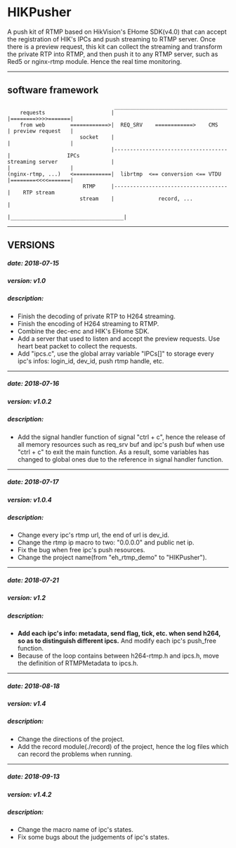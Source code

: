 # HIKPusher

A push kit of RTMP based on HikVision's EHome SDK(v4.0) that can accept the registration of HIK's IPCs and push streaming to RTMP server.
Once there is a preview request, this kit can collect the streaming and transform the private RTP into RTMP, and then push it to any RTMP server, such as Red5 or nginx-rtmp module. Hence the real time monitoring. 

----
## software framework
                                      ____________________________________
        requests                     |                                    |========>>>>=======|
        from web        ============>|  REQ_SRV    ============>    CMS   | preview request   |
                           socket    |                                    |                   |
                                     |------------------------------------|                  IPCs
    streaming server                 |                                    |                   |
    (nginx-rtmp, ...)   <============|  librtmp  <== conversion <== VTDU  |========<<<<=======|
                            RTMP 	 |------------------------------------|    RTP stream
                           stream    |              record, ...           |
                                     |____________________________________|

------------------------------
## VERSIONS

##### date:			2018-07-15
##### version:		v1.0
##### description:
* Finish the decoding of private RTP to H264 streaming.
* Finish the encoding of H264 streaming to RTMP.
* Combine the dec-enc and HIK's EHome SDK.
* Add a server that used to listen and accept the preview requests. Use heart beat packet to collect the requests.
* Add "ipcs.c", use the global array variable "IPCs[]" to storage every ipc's infos: login_id, dev_id, push rtmp handle, etc.

------------------------------
##### date:			2018-07-16
##### version:		v1.0.2
##### description:
* Add the signal handler function of signal "ctrl + c", hence the release of all memory resources such as req_srv buf and ipc's push buf when use "ctrl + c" to exit the main function. As a result, some variables has changed to global ones due to the reference in signal handler function.

------------------------------
##### date:			2018-07-17
##### version:		v1.0.4
##### description:
* Change every ipc's rtmp url, the end of url is dev_id.
* Change the rtmp ip macro to two: "0.0.0.0" and public net ip.
* Fix the bug when free ipc's push resources.
* Change the project name(from "eh_rtmp_demo" to "HIKPusher").

------------------------------
##### date:			2018-07-21
##### version:		v1.2
##### description:
* **Add each ipc's info: metadata, send flag, tick, etc. when send h264, so as to distinguish different ipcs.** And modify each ipc's push_free function. 
* Because of the loop contains between h264-rtmp.h and ipcs.h, move the definition of RTMPMetadata to ipcs.h.

------------------------------
##### date:			2018-08-18
##### version:		v1.4
##### description:
* Change the directions of the project.
* Add the record module(./record) of the project, hence the log files which can record the problems when running.

------------------------------
##### date:     2018-09-13
##### version:    v1.4.2
##### description:
* Change the macro name of ipc's states.
* Fix some bugs about the judgements of ipc's states.